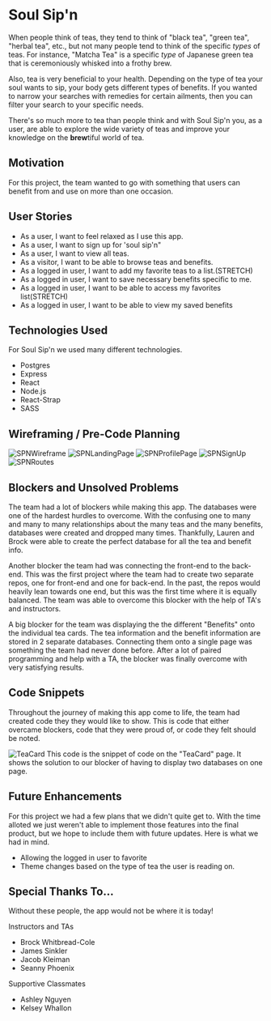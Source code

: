 # Soul Sip'n
When people think of teas, they tend to think of "black tea", "green tea", "herbal tea", etc., but not many people tend to think of the specific _types_ of teas. For instance, "Matcha Tea" is a specific _type_ of Japanese green tea that is ceremoniously whisked into a frothy brew.

Also, tea is very beneficial to your health. Depending on the type of tea your soul wants to sip, your body gets different types of benefits. If you wanted to narrow your searches with remedies for certain ailments, then you can filter your search to your specific needs.

There's so much more to tea than people think and with Soul Sip'n you, as a user, are able to explore the wide variety of teas and improve your knowledge on the **brew**tiful world of tea.

## Motivation
For this project, the team wanted to go with something that users can benefit from and use on more than one occasion.

## User Stories
- As a user, I want to feel relaxed as I use this app.
- As a user, I want to sign up for 'soul sip'n"
- As a user, I want to view all teas.
- As a visitor, I want to be able to browse teas and benefits.
- As a logged in user, I want to add my favorite teas to a list.(STRETCH)
- As a logged in user, I want to save necessary benefits specific to me.
- As a logged in user, I want to be able to access my favorites list(STRETCH)
- As a logged in user, I want to be able to view my saved benefits

## Technologies Used
For Soul Sip'n we used many different technologies.
- Postgres
- Express
- React
- Node.js
- React-Strap
- SASS

## Wireframing / Pre-Code Planning

![SPNWireframe](public/images/wireframe/SPNWireframe.png)
![SPNLandingPage](public/images/wireframe/SPNLandingPage.png)
![SPNProfilePage](public/images/wireframe/SPNProfilePage.png)
![SPNSignUp](public/images/wireframe/SPNSignUp.png)
![SPNRoutes](public/images/wireframe/SPNRoutes.png)

## Blockers and Unsolved Problems
The team had a lot of blockers while making this app. The databases were one of the hardest hurdles to overcome. With the confusing one to many and many to many relationships about the many teas and the many benefits, databases were created and dropped many times. Thankfully, Lauren and Brock were able to create the perfect database for all the tea and benefit info.

Another blocker the team had was connecting the front-end to the back-end. This was the first project where the team had to create two separate repos, one for front-end and one for back-end. In the past, the repos would heavily lean towards one end, but this was the first time where it is equally balanced. The team was able to overcome this blocker with the help of TA's and instructors.

A big blocker for the team was displaying the the different "Benefits" onto the individual tea cards. The tea information and the benefit information are stored in 2 separate databases. Connecting them onto a single page was something the team had never done before. After a lot of paired programming and help with a TA, the blocker was finally overcome with very satisfying results.

## Code Snippets
Throughout the journey of making this app come to life, the team had created code they they would like to show. This is code that either overcame blockers, code that they were proud of, or code they felt should be noted.

![TeaCard](public/images/TeaCard.png)
This code is the snippet of code on the "TeaCard" page. It shows the solution to our blocker of having to display two databases on one page.

## Future Enhancements
For this project we had a few plans that we didn't quite get to. With the time alloted we just weren't able to implement those features into the final product, but we hope to include them with future updates. Here is what we had in mind.
- Allowing the logged in user to favorite 
- Theme changes based on the type of tea the user is reading on.

## Special Thanks To...
Without these people, the app would not be where it is today!

Instructors and TAs
- Brock Whitbread-Cole
- James Sinkler
- Jacob Kleiman
- Seanny Phoenix

Supportive Classmates
- Ashley Nguyen
- Kelsey Whallon
